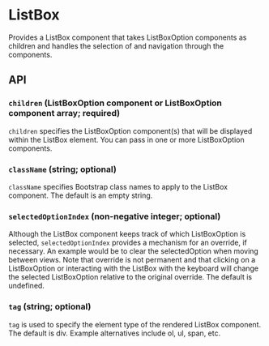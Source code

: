 # ListBox

Provides a ListBox component that takes ListBoxOption components as children and handles the selection of and navigation through the components.

## API

### `children` (ListBoxOption component or ListBoxOption component array; required)
`children` specifies the ListBoxOption component(s) that will be displayed within the ListBox element. You can pass in one or more ListBoxOption components.

### `className` (string; optional)
`className` specifies Bootstrap class names to apply to the ListBox component. The default is an empty string.

### `selectedOptionIndex` (non-negative integer; optional)
Although the ListBox component keeps track of which ListBoxOption is selected, `selectedOptionIndex` provides a mechanism for an override, if necessary. An example would be to clear the selectedOption when moving between views. Note that override is not permanent and that clicking on a ListBoxOption or interacting with the ListBox with the keyboard will change the selected ListBoxOption relative to the original override. The default is undefined.

### `tag` (string; optional)
`tag` is used to specify the element type of the rendered ListBox component. The default is div. Example alternatives include ol, ul, span, etc.


